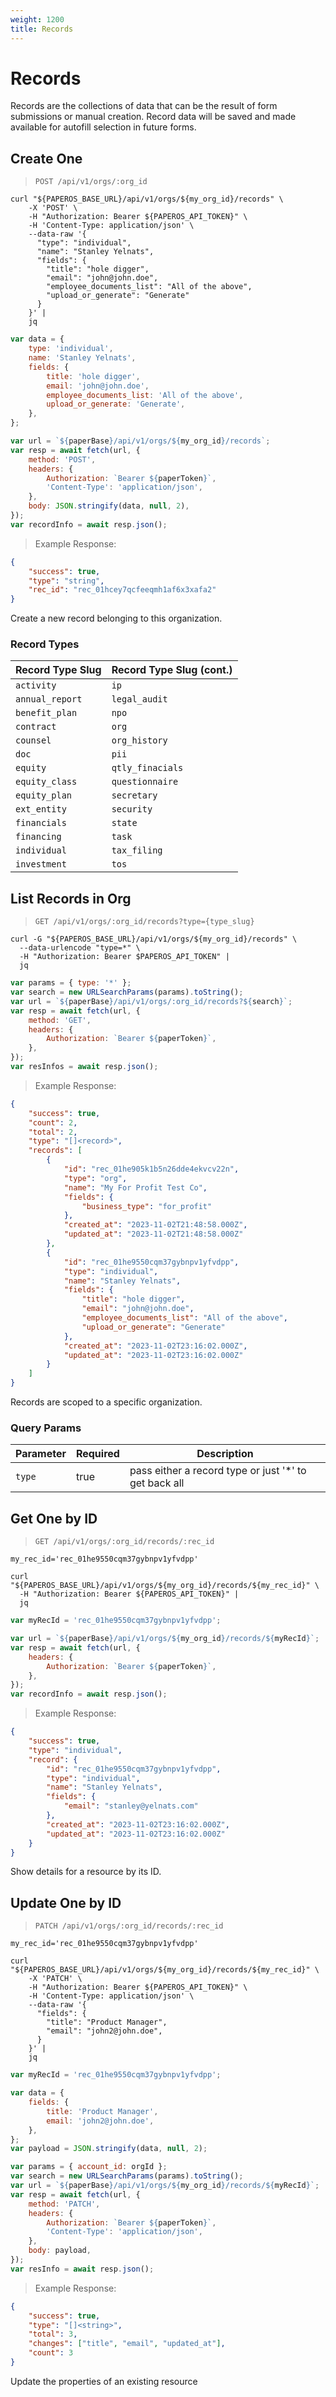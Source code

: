 ```yaml
---
weight: 1200
title: Records
---
```


# Records

Records are the collections of data that can be the result of form submissions
or manual creation. Record data will be saved and made available for autofill
selection in future forms.

## Create One

> `POST /api/v1/orgs/:org_id`

```shell
curl "${PAPEROS_BASE_URL}/api/v1/orgs/${my_org_id}/records" \
    -X 'POST' \
    -H "Authorization: Bearer ${PAPEROS_API_TOKEN}" \
    -H 'Content-Type: application/json' \
    --data-raw '{
      "type": "individual",
      "name": "Stanley Yelnats",
      "fields": {
        "title": "hole digger",
        "email": "john@john.doe",
        "employee_documents_list": "All of the above",
        "upload_or_generate": "Generate"
      }
    }' |
    jq
```

```javascript
var data = {
    type: 'individual',
    name: 'Stanley Yelnats',
    fields: {
        title: 'hole digger',
        email: 'john@john.doe',
        employee_documents_list: 'All of the above',
        upload_or_generate: 'Generate',
    },
};

var url = `${paperBase}/api/v1/orgs/${my_org_id}/records`;
var resp = await fetch(url, {
    method: 'POST',
    headers: {
        Authorization: `Bearer ${paperToken}`,
        'Content-Type': 'application/json',
    },
    body: JSON.stringify(data, null, 2),
});
var recordInfo = await resp.json();
```

> Example Response:

```json
{
    "success": true,
    "type": "string",
    "rec_id": "rec_01hcey7qcfeeqmh1af6x3xafa2"
}
```

Create a new record belonging to this organization.

### Record Types

| Record Type Slug | Record Type Slug (cont.) |
| ---------------- | ------------------------ |
| `activity`       | `ip`                     |
| `annual_report`  | `legal_audit`            |
| `benefit_plan`   | `npo`                    |
| `contract`       | `org`                    |
| `counsel`        | `org_history`            |
| `doc`            | `pii`                    |
| `equity`         | `qtly_finacials`         |
| `equity_class`   | `questionnaire`          |
| `equity_plan`    | `secretary`              |
| `ext_entity`     | `security`               |
| `financials`     | `state`                  |
| `financing`      | `task`                   |
| `individual`     | `tax_filing`             |
| `investment`     | `tos`                    |

<!--
    SELECT
        CONCAT("`", `slug`, "`") AS Slug,
        CONCAT("`", `code`, "`") AS Code
    FROM `resource_type`
    ORDER BY `slug`;
-->

<!-- | Record Type Slug |
| ---------------- | ----------- |
| `activity`       | `acty`      |
| `annual_report`  | `ann_rpt`   |
| `benefit_plan`   | `benf`      |
| `contract`       | `k`         |
| `counsel`        | `cnsl`      |
| `doc`            | `doc`       |
| `equity`         | `eq`        |
| `equity_class`   | `eq_cl`     |
| `equity_plan`    | `eq_plan`   |
| `ext_entity`     | `ext_enty`  |
| `financials`     | `fins`      |
| `financing`      | `fin`       |
| `individual`     | `indv`      |
| `investment`     | `invt`      |
| `ip`             | `ip`        |
| `legal_audit`    | `lgl_adt`   |
| `npo`            | `npo`       |
| `org`            | `org`       |
| `org_history`    | `org_hx`    |
| `pii`            | `pii`       |
| `qtly_finacials` | `qtly_fins` |
| `questionnaire`  | `qre`       |
| `secretary`      | `secy`      |
| `security`       | `sec`       |
| `state`          | `st`        |
| `task`           | `task`      |
| `tax_filing`     | `tax`       |
| `tos`            | `tos`       | -->

## List Records in Org

> `GET /api/v1/orgs/:org_id/records?type={type_slug}`

```shell
curl -G "${PAPEROS_BASE_URL}/api/v1/orgs/${my_org_id}/records" \
  --data-urlencode "type=*" \
  -H "Authorization: Bearer $PAPEROS_API_TOKEN" |
  jq
```

```javascript
var params = { type: '*' };
var search = new URLSearchParams(params).toString();
var url = `${paperBase}/api/v1/orgs/:org_id/records?${search}`;
var resp = await fetch(url, {
    method: 'GET',
    headers: {
        Authorization: `Bearer ${paperToken}`,
    },
});
var resInfos = await resp.json();
```

> Example Response:

```json
{
    "success": true,
    "count": 2,
    "total": 2,
    "type": "[]<record>",
    "records": [
        {
            "id": "rec_01he905k1b5n26dde4ekvcv22n",
            "type": "org",
            "name": "My For Profit Test Co",
            "fields": {
                "business_type": "for_profit"
            },
            "created_at": "2023-11-02T21:48:58.000Z",
            "updated_at": "2023-11-02T21:48:58.000Z"
        },
        {
            "id": "rec_01he9550cqm37gybnpv1yfvdpp",
            "type": "individual",
            "name": "Stanley Yelnats",
            "fields": {
                "title": "hole digger",
                "email": "john@john.doe",
                "employee_documents_list": "All of the above",
                "upload_or_generate": "Generate"
            },
            "created_at": "2023-11-02T23:16:02.000Z",
            "updated_at": "2023-11-02T23:16:02.000Z"
        }
    ]
}
```

Records are scoped to a specific organization.

<!-- TODO don't allow creating completely empty entities -->

### Query Params

| Parameter | Required | Description                                            |
| --------- | -------- | ------------------------------------------------------ |
| `type`    | true     | pass either a record type or just '\*' to get back all |

<!-- | `limit`   | false    | return only `n` records                                 |
| `rec_id`  | false    | a single record id (begins with `rec_`)                 |
| `rec_ids` | false    | a comma-separated list of record ids                    |
| `since`   | false    | ISO timestamp of the last time this response was called | -->

## Get One by ID

> `GET /api/v1/orgs/:org_id/records/:rec_id`

```shell
my_rec_id='rec_01he9550cqm37gybnpv1yfvdpp'

curl "${PAPEROS_BASE_URL}/api/v1/orgs/${my_org_id}/records/${my_rec_id}" \
  -H "Authorization: Bearer ${PAPEROS_API_TOKEN}" |
  jq
```

```javascript
var myRecId = 'rec_01he9550cqm37gybnpv1yfvdpp';

var url = `${paperBase}/api/v1/orgs/${my_org_id}/records/${myRecId}`;
var resp = await fetch(url, {
    headers: {
        Authorization: `Bearer ${paperToken}`,
    },
});
var recordInfo = await resp.json();
```

> Example Response:

```json
{
    "success": true,
    "type": "individual",
    "record": {
        "id": "rec_01he9550cqm37gybnpv1yfvdpp",
        "type": "individual",
        "name": "Stanley Yelnats",
        "fields": {
            "email": "stanley@yelnats.com"
        },
        "created_at": "2023-11-02T23:16:02.000Z",
        "updated_at": "2023-11-02T23:16:02.000Z"
    }
}
```

Show details for a resource by its ID.

## Update One by ID

> `PATCH /api/v1/orgs/:org_id/records/:rec_id`

```shell
my_rec_id='rec_01he9550cqm37gybnpv1yfvdpp'

curl "${PAPEROS_BASE_URL}/api/v1/orgs/${my_org_id}/records/${my_rec_id}" \
    -X 'PATCH' \
    -H "Authorization: Bearer ${PAPEROS_API_TOKEN}" \
    -H 'Content-Type: application/json' \
    --data-raw '{
      "fields": {
        "title": "Product Manager",
        "email": "john2@john.doe",
      }
    }' |
    jq
```

```javascript
var myRecId = 'rec_01he9550cqm37gybnpv1yfvdpp';

var data = {
    fields: {
        title: 'Product Manager',
        email: 'john2@john.doe',
    },
};
var payload = JSON.stringify(data, null, 2);

var params = { account_id: orgId };
var search = new URLSearchParams(params).toString();
var url = `${paperBase}/api/v1/orgs/${my_org_id}/records/${myRecId}`;
var resp = await fetch(url, {
    method: 'PATCH',
    headers: {
        Authorization: `Bearer ${paperToken}`,
        'Content-Type': 'application/json',
    },
    body: payload,
});
var resInfo = await resp.json();
```

> Example Response:

```json
{
    "success": true,
    "type": "[]<string>",
    "total": 3,
    "changes": ["title", "email", "updated_at"],
    "count": 3
}
```

Update the properties of an existing resource
